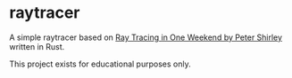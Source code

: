 # raytracer

A simple raytracer based on [Ray Tracing in One Weekend by Peter Shirley](https://raytracing.github.io/books/RayTracingInOneWeekend.html) written in Rust.

This project exists for educational purposes only.